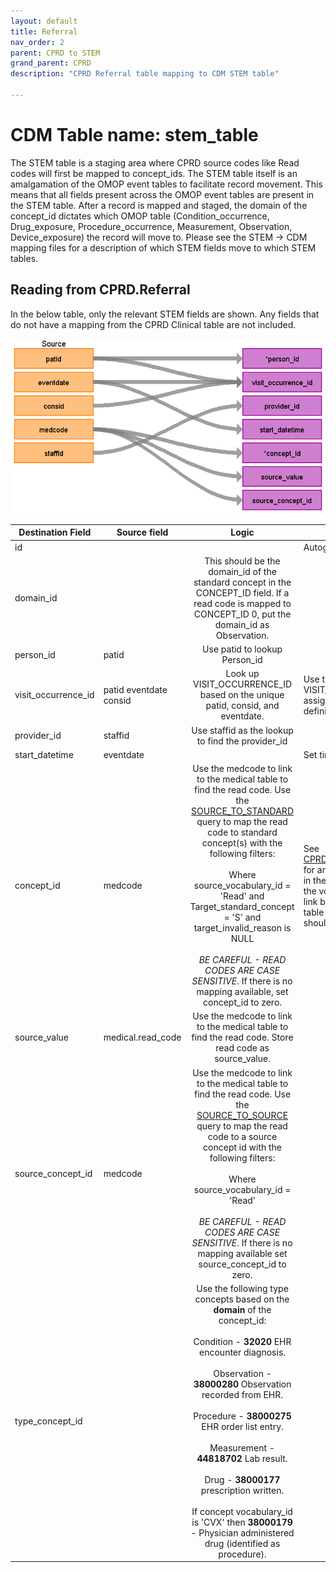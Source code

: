 ```yaml
---
layout: default
title: Referral
nav_order: 2
parent: CPRD to STEM
grand_parent: CPRD
description: "CPRD Referral table mapping to CDM STEM table"

---
```


# CDM Table name: stem_table

The STEM table is a staging area where CPRD source codes like Read codes will first be mapped to concept_ids. The STEM table itself is an amalgamation of the OMOP event tables to facilitate record movement. This means that all fields present across the OMOP event tables are present in the STEM table. After a record is mapped and staged, the domain of the concept_id dictates which OMOP table (Condition_occurrence, Drug_exposure, Procedure_occurrence, Measurement, Observation, Device_exposure) the record will move to. Please see the STEM -> CDM mapping files for a description of which STEM fields move to which STEM tables. 

## Reading from CPRD.Referral

In the below table, only the relevant STEM fields are shown. Any fields that do not have a mapping from the CPRD Clinical table are not included.

![](images/image15.png)

| Destination Field | Source field | Logic | Comment field |
| --- | --- | :------: | --- |
| id |  |  | Autogenerate |
| domain_id |  | This should be the domain_id of the standard concept in the CONCEPT_ID field. If a read code is mapped to CONCEPT_ID 0, put the domain_id as Observation. |  |
| person_id | patid | Use patid to lookup Person_id  |  |
| visit_occurrence_id | patid  eventdate  consid | Look up VISIT_OCCURRENCE_ID based on the unique patid, consid, and eventdate. | Use the VISIT_OCCURRENCE_ID assigned in the previous visit definition step |
| provider_id | staffid | Use staffid as the lookup to find the provider_id ||
| start_datetime | eventdate |  | Set time as midnight  |
| concept_id | medcode | Use the medcode to link to the medical table to find the read code. Use the [SOURCE_TO_STANDARD](https://github.com/OHDSI/ETL-LambdaBuilder/blob/master/docs/Standard%20Queries/SOURCE_TO_STANDARD.sql) query to map the read code to standard concept(s) with the following filters: <br> <br>  Where source_vocabulary_id = 'Read'  and Target_standard_concept = 'S'  and target_invalid_reason is NULL<br><br>*BE CAREFUL - READ CODES ARE CASE SENSITIVE*. If there is no mapping available, set concept_id to zero. | See [CPRD_Referral_Medcodes.sql](https://github.com/OHDSI/ETL-LambdaBuilder/blob/master/docs/CPRD/Queries/CPRD_Referral_Medcodes.sql) for an idea of how the codes in the referral table map to the vocabulary and how the link between the referral table and medical table should be made.  |
| source_value | medical.read_code | Use the medcode to link to the medical table to find the read code. Store read code as source_value. |  |  |
| source_concept_id | medcode | Use the medcode to link to the medical table to find the read code.     Use the [SOURCE_TO_SOURCE](https://github.com/OHDSI/ETL-LambdaBuilder/blob/master/docs/Standard%20Queries/SOURCE_TO_SOURCE.sql) query to map the read code to a source concept id with the following filters:<br><br> Where source_vocabulary_id = 'Read' <br><br>*BE CAREFUL - READ CODES ARE CASE SENSITIVE*. If there is no mapping available set source_concept_id to zero. | |
| type_concept_id |  | Use the following type concepts based on the **domain** of the concept_id:  <br><br>  Condition - **32020** EHR encounter diagnosis. <br><br> Observation - **38000280** Observation recorded from EHR.  <br><br>Procedure - **38000275** EHR order list entry. <br><br> Measurement - **44818702** Lab result.  <br><br>Drug - **38000177** prescription written.  <br><br>If concept vocabulary_id is 'CVX' then **38000179** - Physician administered drug (identified as procedure). |  |

